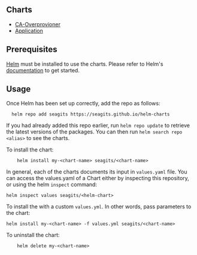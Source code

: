 ## Charts

* [CA-Overprovioner](https://github.com/seagits/helm-charts/tree/master/charts/ca-overprovisioner)
* [Application](https://github.com/seagits/helm-charts/tree/master/charts/application)

## Prerequisites

[Helm](https://helm.sh) must be installed to use the charts.  Please refer to
Helm's [documentation](https://helm.sh/docs) to get started.

## Usage

Once Helm has been set up correctly, add the repo as follows:

```
  helm repo add seagits https://seagits.github.io/helm-charts
```

If you had already added this repo earlier, run `helm repo update` to retrieve
the latest versions of the packages.  You can then run `helm search repo
<alias>` to see the charts.

To install the <chart-name> chart:

```
    helm install my-<chart-name> seagits/<chart-name>
```

In general, each of the charts documents its input in `values.yaml` file. You can access the values.yaml of a Chart either by inspecting this repository, or using the helm `inspect` command:

```
helm inspect values seagits/<helm-chart>
```


To install the <chart-name> with a custom `values.yml`. In other words, pass parameters to the chart:

```
helm install my-<chart-name> -f values.yml seagits/<chart-name>
```

To uninstall the chart:

```
    helm delete my-<chart-name>
```
